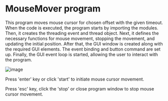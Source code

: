 # MouseMover program
This program moves mouse cursor for chosen offset with the given timeout. When the code is executed, the program starts by importing the modules. Then, it creates the threading event and thread object. Next, it defines the necessary functions for mouse movement, stopping the movement, and updating the initial position. After that, the GUI window is created along with the required GUI elements. The event binding and button command are set up. Finally, the GUI event loop is started, allowing the user to interact with the program.

![image](https://github.com/GatisKr/Mouse_Mover/assets/129754570/e03509a3-a984-47c7-ad6b-c9e30718bd55)

Press 'enter' key or click 'start' to initiate mouse cursor movement.

Press 'esc' key, click the 'stop' or close program window to stop mouse cursor movement.
